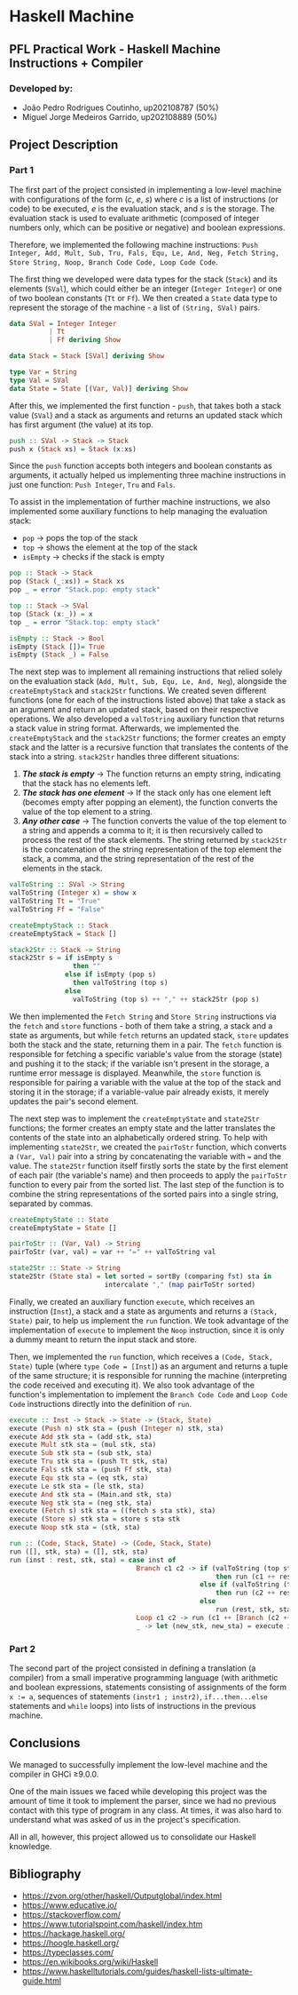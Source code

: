 # Haskell Machine

## PFL Practical Work - Haskell Machine Instructions + Compiler

### Developed by:

- João Pedro Rodrigues Coutinho, up202108787 (50%)
- Miguel Jorge Medeiros Garrido, up202108889 (50%)

## Project Description

### Part 1

The first part of the project consisted in implementing a low-level machine with configurations of the form (*c*, *e*, *s*) where *c* is a list of instructions (or code) to be executed, *e* is the evaluation stack, and *s* is the storage.
The evaluation stack is used to evaluate arithmetic (composed of integer numbers only, which can be positive or negative) and boolean expressions.

Therefore, we implemented the following machine instructions: ```Push Integer, Add, Mult, Sub, Tru, Fals, Equ, Le, And, Neg, Fetch String, Store String, Noop, Branch Code Code, Loop Code Code```.

The first thing we developed were data types for the stack (```Stack```) and its elements (```SVal```), which could either be an integer (```Integer Integer```) or one of two boolean constants (```Tt``` or ```Ff```). We then created a ```State``` data type to represent the storage of the machine - a list of ```(String, SVal)``` pairs. 

```haskell
data SVal = Integer Integer
          | Tt
          | Ff deriving Show

data Stack = Stack [SVal] deriving Show

type Var = String
type Val = SVal
data State = State [(Var, Val)] deriving Show
```

After this, we implemented the first function - ```push```, that takes both a stack value (```SVal```) and a stack as arguments and returns an updated stack which has first argument (the value) at its top.

```haskell
push :: SVal -> Stack -> Stack
push x (Stack xs) = Stack (x:xs)
```

Since the ```push``` function accepts both integers and boolean constants as arguments, it actually helped us implementing three machine instructions in just one function: ```Push Integer```, ```Tru``` and ```Fals```.

To assist in the implementation of further machine instructions, we also implemented some auxiliary functions to help managing the evaluation stack: 

- ```pop``` → pops the top of the stack
- ```top``` → shows the element at the top of the stack
- ```isEmpty``` → checks if the stack is empty

```haskell
pop :: Stack -> Stack
pop (Stack (_:xs)) = Stack xs
pop _ = error "Stack.pop: empty stack"

top :: Stack -> SVal
top (Stack (x:_)) = x
top _ = error "Stack.top: empty stack"

isEmpty :: Stack -> Bool
isEmpty (Stack [])= True
isEmpty (Stack _) = False
```

The next step was to implement all remaining instructions that relied solely on the evaluation stack (```Add, Mult, Sub, Equ, Le, And, Neg```), alongside the ```createEmptyStack``` and ```stack2Str``` functions.
We created seven different functions (one for each of the instructions listed above) that take a stack as an argument and return an updated stack, based on their respective operations. We also developed a ```valToString``` auxiliary function that returns a stack value in string format.
Afterwards, we implemented the ```createEmptyStack``` and the ```stack2Str``` functions; the former creates an empty stack and the latter is a recursive function that translates the contents of the stack into a string.
```stack2Str``` handles three different situations:

1. ***The stack is empty*** → The function returns an empty string, indicating that the stack has no elements left.
2. ***The stack has one element*** → If the stack only has one element left (becomes empty after popping an element), the function converts the value of the top element to a string.
3. ***Any other case*** → The function converts the value of the top element to a string and appends a comma to it; it is then recursively called to process the rest of the stack elements. The string returned by ```stack2Str``` is the concatenation of the string representation of the top element the stack, a comma, and the string representation of the rest of the elements in the stack.

```haskell
valToString :: SVal -> String
valToString (Integer x) = show x
valToString Tt = "True"
valToString Ff = "False"

createEmptyStack :: Stack
createEmptyStack = Stack []

stack2Str :: Stack -> String
stack2Str s = if isEmpty s
                then ""
              else if isEmpty (pop s)
                then valToString (top s)
              else
                valToString (top s) ++ "," ++ stack2Str (pop s)
```

We then implemented the ```Fetch String``` and ```Store String``` instructions via the ```fetch``` and ```store``` functions - both of them take a string, a stack and a state as arguments, but while ```fetch``` returns an updated stack, ```store``` updates both the stack and the state, returning them in a pair.
The ```fetch``` function is responsible for fetching a specific variable's value from the storage (state) and pushing it to the stack; if the variable isn't present in the storage, a runtime error message is displayed.
Meanwhile, the ```store``` function is responsible for pairing a variable with the value at the top of the stack and storing it in the storage; if a variable-value pair already exists, it merely updates the pair's second element.

The next step was to implement the ```createEmptyState``` and ```state2Str``` functions; the former creates an empty state and the latter translates the contents of the state into an alphabetically ordered string. To help with implementing ```state2Str```, we created the ```pairToStr``` function, which converts a ```(Var, Val)``` pair into a string by concatenating the variable with ```=``` and the value.
The ```state2Str``` function itself firstly sorts the state by the first element of each pair (the variable's name) and then proceeds to apply the ```pairToStr``` function to every pair from the sorted list. The last step of the function is to combine the string representations of the sorted pairs into a single string, separated by commas.

```haskell
createEmptyState :: State
createEmptyState = State []

pairToStr :: (Var, Val) -> String
pairToStr (var, val) = var ++ "=" ++ valToString val

state2Str :: State -> String
state2Str (State sta) = let sorted = sortBy (comparing fst) sta in 
                        intercalate "," (map pairToStr sorted)
```

Finally, we created an auxiliary function ```execute```, which receives an instruction (```Inst```), a stack and a state as arguments and returns a ```(Stack, State)``` pair, to help us implement the ```run``` function. We took advantage of the implementation of ```execute``` to implement the ```Noop``` instruction, since it is only a dummy meant to return the input stack and store.

Then, we implemented the ```run``` function, which receives a ```(Code, Stack, State)``` tuple (where ```type Code = [Inst]```) as an argument and returns a tuple of the same structure; it is responsible for running the machine (interpreting the code received and executing it).
We also took advantage of the function's implementation to implement the ```Branch Code Code``` and ```Loop Code Code``` instructions directly into the definition of ```run```.

```haskell
execute :: Inst -> Stack -> State -> (Stack, State)
execute (Push n) stk sta = (push (Integer n) stk, sta)
execute Add stk sta = (add stk, sta) 
execute Mult stk sta = (mul stk, sta)
execute Sub stk sta = (sub stk, sta) 
execute Tru stk sta = (push Tt stk, sta) 
execute Fals stk sta = (push Ff stk, sta) 
execute Equ stk sta = (eq stk, sta) 
execute Le stk sta = (le stk, sta) 
execute And stk sta = (Main.and stk, sta)
execute Neg stk sta = (neg stk, sta) 
execute (Fetch s) stk sta = ((fetch s sta stk), sta) 
execute (Store s) stk sta = store s sta stk
execute Noop stk sta = (stk, sta) 

run :: (Code, Stack, State) -> (Code, Stack, State)
run ([], stk, sta) = ([], stk, sta)
run (inst : rest, stk, sta) = case inst of
                                Branch c1 c2 -> if (valToString (top stk)) == "True"
                                                    then run (c1 ++ rest, (pop stk), sta)
                                                else if (valToString (top stk)) == "False"
                                                    then run (c2 ++ rest, (pop stk), sta)
                                                else
                                                    run (rest, stk, sta)
                                Loop c1 c2 -> run (c1 ++ [Branch (c2 ++ [Loop c1 c2]) [Noop]] ++ rest, stk, sta)
                                _ -> let (new_stk, new_sta) = execute inst stk sta in run (rest, new_stk, new_sta)
```

### Part 2

The second part of the project consisted in defining a translation (a compiler) from a small imperative programming language (with arithmetic and boolean expressions, statements consisting of assignments of the form ```x := a```, sequences of statements ```(instr1 ; instr2)```, ```if...then...else``` statements and ```while``` loops) into lists of instructions in the previous machine.

## Conclusions

We managed to successfully implement the low-level machine and the compiler in GHCi ≥9.0.0.

One of the main issues we faced while developing this project was the amount of time it took to implement the parser, since we had no previous contact with this type of program in any class.
At times, it was also hard to understand what was asked of us in the project's specification.

All in all, however, this project allowed us to consolidate our Haskell knowledge.

## Bibliography

- <https://zvon.org/other/haskell/Outputglobal/index.html>
- <https://www.educative.io/>
- <https://stackoverflow.com/>
- <https://www.tutorialspoint.com/haskell/index.htm>
- <https://hackage.haskell.org/>
- <https://hoogle.haskell.org/>
- <https://typeclasses.com/>
- <https://en.wikibooks.org/wiki/Haskell>
- <https://www.haskelltutorials.com/guides/haskell-lists-ultimate-guide.html>
